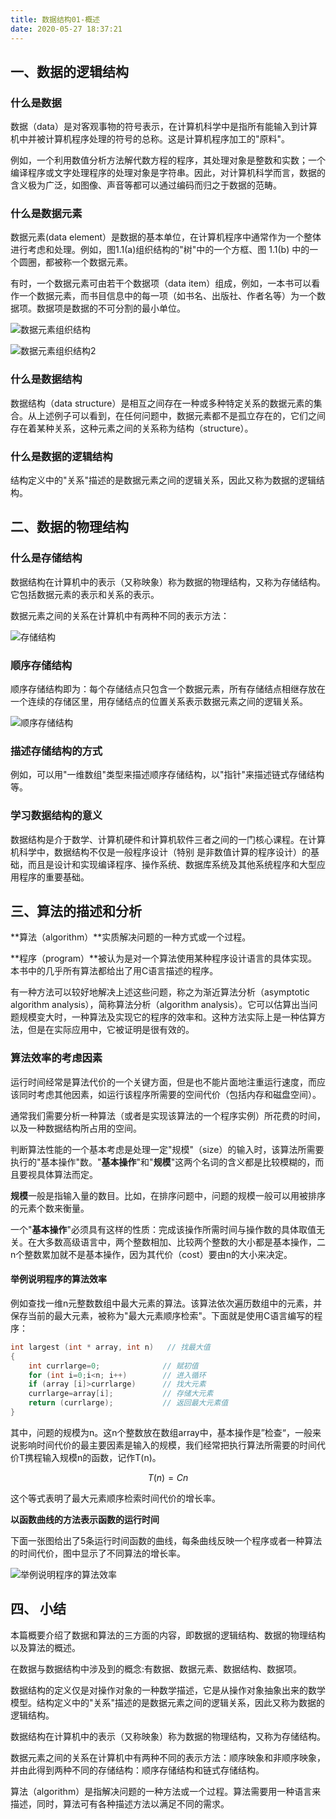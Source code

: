 ```yaml
---
title: 数据结构01-概述
date: 2020-05-27 18:37:21
---
```


## 一、数据的逻辑结构

### 什么是数据

数据（data）是对客观事物的符号表示，在计算机科学中是指所有能输入到计算机中并被计算机程序处理的符号的总称。这是计算机程序加工的"原料"。

例如，一个利用数值分析方法解代数方程的程序，其处理对象是整数和实数；一个编译程序或文字处理程序的处理对象是字符串。因此，对计算机科学而言，数据的含义极为广泛，如图像、声音等都可以通过编码而归之于数据的范畴。

### 什么是数据元素

数据元素(data element）是数据的基本单位，在计算机程序中通常作为一个整体进行考虑和处理。例如，图1.1(a)组织结构的"树"中的一个方框、图 1.1(b) 中的一个圆圈，都被称一个数据元素。

有时，一个数据元素可由若干个数据项（data item）组成，例如，一本书可以看作一个数据元素，而书目信息中的每一项（如书名、出版社、作者名等）为一个数据项。数据项是数据的不可分割的最小单位。

![数据元素组织结构](./数据结构01-概述/数据元素组织结构.png)

![数据元素组织结构2](./数据结构01-概述/数据元素组织结构2.png)

### 什么是数据结构

数据结构（data structure）是相互之间存在一种或多种特定关系的数据元素的集合。从上述例子可以看到，在任何问题中，数据元素都不是孤立存在的，它们之间存在着某种关系，这种元素之间的关系称为结构（structure）。

### 什么是数据的逻辑结构

结构定义中的"关系"描述的是数据元素之间的逻辑关系，因此又称为数据的逻辑结构。

## 二、数据的物理结构

### 什么是存储结构

数据结构在计算机中的表示（又称映象）称为数据的物理结构，又称为存储结构。它包括数据元素的表示和关系的表示。

数据元素之间的关系在计算机中有两种不同的表示方法：

![存储结构](./数据结构01-概述/存储结构.png)

### 顺序存储结构

顺序存储结构即为：每个存储结点只包含一个数据元素，所有存储结点相继存放在一个连续的存储区里，用存储结点的位置关系表示数据元素之间的逻辑关系。

![顺序存储结构](./数据结构01-概述/顺序存储结构.png)

### 描述存储结构的方式

例如，可以用"一维数组"类型来描述顺序存储结构，以"指针"来描述链式存储结构等。

### 学习数据结构的意义

数据结构是介于数学、计算机硬件和计算机软件三者之间的一门核心课程。在计算机科学中，数据结构不仅是一般程序设计（特别 是非数值计算的程序设计）的基础，而且是设计和实现编译程序、操作系统、数据库系统及其他系统程序和大型应用程序的重要基础。

## 三、算法的描述和分析

**算法（algorithm）**实质解决问题的一种方式或一个过程。

**程序（program）**被认为是对一个算法使用某种程序设计语言的具体实现。本书中的几乎所有算法都给出了用C语言描述的程序。

有一种方法可以较好地解决上述这些问题，称之为渐近算法分析（asymptotic algorithm analysis），简称算法分析（algorithm analysis）。它可以估算出当问题规模变大时，一种算法及实现它的程序的效率和。这种方法实际上是一种估算方法，但是在实际应用中，它被证明是很有效的。

### 算法效率的考虑因素

运行时间经常是算法代价的一个关键方面，但是也不能片面地注重运行速度，而应该同时考虑其他因素，如运行该程序所需要的空间代价（包括内存和磁盘空间）。

通常我们需要分析一种算法（或者是实现该算法的一个程序实例）所花费的时间，以及一种数据结构所占用的空间。

判断算法性能的一个基本考虑是处理一定"规模"（size）的输入时，该算法所需要执行的"基本操作"数。"**基本操作**"和"**规模**"这两个名词的含义都是比较模糊的，而且要视具体算法而定。

**规模**一般是指输入量的数目。比如，在排序问题中，问题的规模一般可以用被排序的元素个数来衡量。

一个"**基本操作**"必须具有这样的性质：完成该操作所需时间与操作数的具体取值无关。在大多数高级语言中，两个整数相加、比较两个整数的大小都是基本操作，二n个整数累加就不是基本操作，因为其代价（cost）要由n的大小来决定。

#### 举例说明程序的算法效率

例如查找一维n元整数数组中最大元素的算法。该算法依次遍历数组中的元素，并保存当前的最大元素，被称为"最大元素顺序检索"。下面就是使用C语言编写的程序：

```c
int largest (int * array, int n)   // 找最大值
{          
    int currlarge=0;              // 赋初值
	for (int i=0;i<n; i++)        // 进入循环
	if (array [i]>currlarge)      // 找大元素
	currlarge=array[i];           // 存储大元素
	return (currlarge);           // 返回最大元素值
}
```

其中，问题的规模为n。这n个整数放在数组array中，基本操作是”检查“，一般来说影响时间代价的最主要因素是输入的规模，我们经常把执行算法所需要的时间代价T携程输入规模n的函数，记作T(n)。

$$T(n)=Cn$$

这个等式表明了最大元素顺序检索时间代价的增长率。

**以函数曲线的方法表示函数的运行时间**

下面一张图给出了5条运行时间函数的曲线，每条曲线反映一个程序或者一种算法的时间代价，图中显示了不同算法的增长率。

![举例说明程序的算法效率](./数据结构01-概述/举例说明程序的算法效率.png)

## 四、 小结

本篇概要介绍了数据和算法的三方面的内容，即数据的逻辑结构、数据的物理结构以及算法的概述。

在数据与数据结构中涉及到的概念:有数据、数据元素、数据结构、数据项。

数据结构的定义仅是对操作对象的一种数学描述，它是从操作对象抽象出来的数学模型。结构定义中的"关系"描述的是数据元素之间的逻辑关系，因此又称为数据的逻辑结构。

数据结构在计算机中的表示（又称映象）称为数据的物理结构，又称为存储结构。

数据元素之间的关系在计算机中有两种不同的表示方法：顺序映象和非顺序映象，并由此得到两种不同的存储结构：顺序存储结构和链式存储结构。

算法（algorithm）是指解决问题的一种方法或一个过程。算法需要用一种语言来描述，同时，算法可有各种描述方法以满足不同的需求。